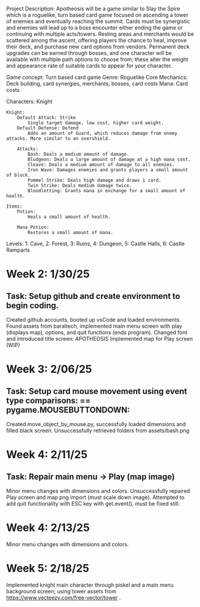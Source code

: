 Project Description: Apotheosis will be a game similar to Slay the Spire which is a roguelike, turn based card game focused on ascending a tower of enemies and eventually reaching the summit. Cards must be synergistic and enemies will lead up to a boss encounter either ending the game or continuing with multiple acts/towers. Resting areas and merchants would be scattered among the ascent, offering players the chance to heal, improve their deck, and purchase new card options from vendors. Permanent deck upgrades can be earned through bosses, and one character will be available with multiple path options to choose from; these alter the weight and appearance rate of suitable cards to appear for your character.

Game concept: Turn based card game
Genre: Roguelike
Core Mechanics: Deck building, card synergies, merchants, bosses, card costs
    Mana: Card costs

Characters: Knight

    Knight:
        Default Attack: Strike
            Single target damage, low cost, higher card weight.
        Default Defense: Defend
            Adds an amount of Guard, which reduces damage from enemy attacks. More similar to an overshield.
        
        Attacks:
            Bash: Deals a medium amount of damage.
            Bludgeon: Deals a large amount of damage at a high mana cost.
            Cleave: Deals a medium amount of damage to all enemies.
            Iron Wave: Damages enemies and grants players a small amount of block.
            Pommel Strike: Deals high damage and draws 1 card.
            Twin Strike: Deals medium damage twice.
            Bloodletting: Grants mana in exchange for a small amount of health.

    Items:
        Potion: 
            Heals a small amount of health.
        
        Mana Potion:
            Restores a small amount of mana.

Levels: 1: Cave, 2: Forest, 3: Ruins, 4: Dungeon, 5: Castle Halls, 6: Castle Ramparts


# Week 2: 1/30/25
## Task: Setup github and create environment to begin coding.
Created github accounts, booted up vsCode and loaded environments. 
Found assets from baraltech, implemented main menu screen with play (displays map), options, and quit functions (ends program).
Changed font and introduced title screen: APOTHEOSIS
Implemented map for Play screen (WIP)

# Week 3: 2/06/25
## Task: Setup card mouse movement using event type comparisons: == pygame.MOUSEBUTTONDOWN:
Created move_object_by_mouse.py, successfully loaded dimensions and filled black screen. Unsuccessfully retrieved folders from assets/bash.png

# Week 4: 2/11/25
## Task: Repair main menu -> Play (map image)
Minor menu changes with dimensions and colors. Unsuccessfully repaired Play screen and map png import (must scale down image). Attempted to add quit functionality with ESC key with get.event(), must be fixed still.

# Week 4: 2/13/25
Minor menu changes with dimensions and colors.

# Week 5: 2/18/25
Implemented knight main character through piskel and a main menu background screen; using tower assets from https://www.vecteezy.com/free-vector/tower . 
